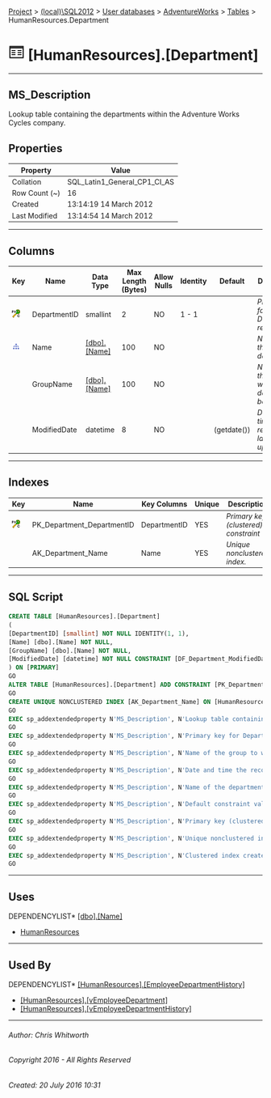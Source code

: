 #### 

[Project](../../../../index.md) > [(local)\\SQL2012](../../../index.md) > [User databases](../../index.md) > [AdventureWorks](../index.md) > [Tables](Tables.md) > HumanResources.Department

# ![Tables](../../../../Images/Table32.png) [HumanResources].[Department]

---

## <a name="#description"></a>MS_Description

Lookup table containing the departments within the Adventure Works Cycles company.

## <a name="#properties"></a>Properties

| Property | Value |
|---|---|
| Collation | SQL_Latin1_General_CP1_CI_AS |
| Row Count (~) | 16 |
| Created | 13:14:19 14 March 2012 |
| Last Modified | 13:14:54 14 March 2012 |


---

## <a name="#columns"></a>Columns

| Key | Name | Data Type | Max Length (Bytes) | Allow Nulls | Identity | Default | Description |
|---|---|---|---|---|---|---|---|
| [![Cluster Primary Key PK_Department_DepartmentID: DepartmentID](../../../../Images/pkcluster.png)](#indexes) | DepartmentID | smallint | 2 | NO | 1 - 1 |  | _Primary key for Department records._ |
| [![Indexes AK_Department_Name](../../../../Images/Index.png)](#indexes) | Name | [[dbo].[Name]](../Programmability/Types/User-Defined_Data_Types/Name.md) | 100 | NO |  |  | _Name of the department._ |
|  | GroupName | [[dbo].[Name]](../Programmability/Types/User-Defined_Data_Types/Name.md) | 100 | NO |  |  | _Name of the group to which the department belongs._ |
|  | ModifiedDate | datetime | 8 | NO |  | (getdate()) | _Date and time the record was last updated._ |


---

## <a name="#indexes"></a>Indexes

| Key | Name | Key Columns | Unique | Description |
|---|---|---|---|---|
| [![Cluster Primary Key PK_Department_DepartmentID: DepartmentID](../../../../Images/pkcluster.png)](#indexes) | PK_Department_DepartmentID | DepartmentID | YES | _Primary key (clustered) constraint_ |
|  | AK_Department_Name | Name | YES | _Unique nonclustered index._ |


---

## <a name="#sqlscript"></a>SQL Script

```sql
CREATE TABLE [HumanResources].[Department]
(
[DepartmentID] [smallint] NOT NULL IDENTITY(1, 1),
[Name] [dbo].[Name] NOT NULL,
[GroupName] [dbo].[Name] NOT NULL,
[ModifiedDate] [datetime] NOT NULL CONSTRAINT [DF_Department_ModifiedDate] DEFAULT (getdate())
) ON [PRIMARY]
GO
ALTER TABLE [HumanResources].[Department] ADD CONSTRAINT [PK_Department_DepartmentID] PRIMARY KEY CLUSTERED  ([DepartmentID]) ON [PRIMARY]
GO
CREATE UNIQUE NONCLUSTERED INDEX [AK_Department_Name] ON [HumanResources].[Department] ([Name]) ON [PRIMARY]
GO
EXEC sp_addextendedproperty N'MS_Description', N'Lookup table containing the departments within the Adventure Works Cycles company.', 'SCHEMA', N'HumanResources', 'TABLE', N'Department', NULL, NULL
GO
EXEC sp_addextendedproperty N'MS_Description', N'Primary key for Department records.', 'SCHEMA', N'HumanResources', 'TABLE', N'Department', 'COLUMN', N'DepartmentID'
GO
EXEC sp_addextendedproperty N'MS_Description', N'Name of the group to which the department belongs.', 'SCHEMA', N'HumanResources', 'TABLE', N'Department', 'COLUMN', N'GroupName'
GO
EXEC sp_addextendedproperty N'MS_Description', N'Date and time the record was last updated.', 'SCHEMA', N'HumanResources', 'TABLE', N'Department', 'COLUMN', N'ModifiedDate'
GO
EXEC sp_addextendedproperty N'MS_Description', N'Name of the department.', 'SCHEMA', N'HumanResources', 'TABLE', N'Department', 'COLUMN', N'Name'
GO
EXEC sp_addextendedproperty N'MS_Description', N'Default constraint value of GETDATE()', 'SCHEMA', N'HumanResources', 'TABLE', N'Department', 'CONSTRAINT', N'DF_Department_ModifiedDate'
GO
EXEC sp_addextendedproperty N'MS_Description', N'Primary key (clustered) constraint', 'SCHEMA', N'HumanResources', 'TABLE', N'Department', 'CONSTRAINT', N'PK_Department_DepartmentID'
GO
EXEC sp_addextendedproperty N'MS_Description', N'Unique nonclustered index.', 'SCHEMA', N'HumanResources', 'TABLE', N'Department', 'INDEX', N'AK_Department_Name'
GO
EXEC sp_addextendedproperty N'MS_Description', N'Clustered index created by a primary key constraint.', 'SCHEMA', N'HumanResources', 'TABLE', N'Department', 'INDEX', N'PK_Department_DepartmentID'
GO

```


---

## <a name="#uses"></a>Uses

DEPENDENCYLIST* [[dbo].[Name]](../Programmability/Types/User-Defined_Data_Types/Name.md)
* [HumanResources](../Security/Schemas/HumanResources.md)


---

## <a name="#usedby"></a>Used By

DEPENDENCYLIST* [[HumanResources].[EmployeeDepartmentHistory]](EmployeeDepartmentHistory.md)
* [[HumanResources].[vEmployeeDepartment]](../Views/vEmployeeDepartment.md)
* [[HumanResources].[vEmployeeDepartmentHistory]](../Views/vEmployeeDepartmentHistory.md)


---

###### Author:  Chris Whitworth

###### Copyright 2016 - All Rights Reserved

###### Created: 20 July 2016 10:31

